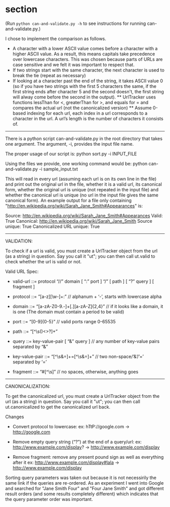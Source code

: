 section
=======
(Run `python can-and-validate.py -h` to see instructions for running 
  can-and-validate.py.)

I chose to implement the comparison as follows.
* A character with a lower ASCII value comes before a character with a higher
  ASCII value. As a result, this means capitals take precedence over lowercase
  characters. This was chosen because parts of URLs are case sensitive and we
  felt it was important to respect that.
* If two strings start with the same character, the next character is used to
  break the tie (repeat as necessary)
* If looking at a character past the end of the string, it takes ASCII value 0
  (so if you have two strings with the first 5 characters the same, if the
  first string ends after character 5 and the second doesn't, the first string
  will alway come before the second in the output).
** UrlTracker uses functions lessThan for <, greaterThan for >, and equals for =
   and compares the actual url (not the canonicalized version)
** Assume 0-based indexing for each url, each index in a url corresponds to a 
   character in the url. A url’s length is the number of characters it consists of.

------------------------------------------------------------------------------------

There is a python script can-and-validate.py in the root directory that takes one
argument. The argument, -i, provides the input file name. 

The proper usage of our script is:
python sort.py -i INPUT_FILE


Using the files we provide, one working command would be:
      python can-and-validate.py -i sample_input.txt

This will read in every url (assuming each url is on its own line in the file)
and print out the original url in the file, whether it is a valid url, its
canonical form, whether the original url is unique (not repeated in the input 
file) and whether the canonical url is unique (no url in the input file gives
the same canonical form).
An example output for a file only containing 
"http://en.wikipedia.org/wiki/Sarah_Jane_Smith#Appearances" is:

Source: http://en.wikipedia.org/wiki/Sarah_Jane_Smith#Appearances
  Valid: True
  Canonical: http://en.wikipedia.org/wiki/Sarah_Jane_Smith
  Source unique: True
  Canonicalized URL unique: True
  
------------------------------------------------------------------------------------
 
VALIDATION:

To check if a url is valid, you must create a UrlTracker object from the 
url (as a string) in question. Say you call it "ut"; you can then call 
ut.valid to check whether the url is valid or not. 

Valid URL Spec:

* valid-url ::= protocol “//” domain [ “:” port ] “/” [ path ] [ “?” query ] [ fragment ]

* protocol ::= ”[a-z][\w-]+:” // alphanum + ‘-’, starts with lowercase alpha

* domain ::= “[a-zA-Z0-9.-]+[.][a-zA-Z]{2,4}” // if it looks like a domain, it is one
  (The domain must contain a period to be valid)

* port ::= “[0-9]{0-5}” // valid ports range 0-65535

* path ::= “[^\s()<>?]+”

* query ::= key-value-pair [ “&” query ] // any number of key-value pairs separated by “&”

* key-value-pair ::= “[^\s&=]+=[^\s&=]+” // two non-space/’&’/’=’ separated by ‘=’

* fragment ::= “#[^\s]” // no spaces, otherwise, anything goes

------------------------------------------------------------------------------------

CANONICALIZATION:

To get the canonicalized url, you must create a UrlTracker object from the 
url (as a string) in question. Say you call it "ut"; you can then call 
ut.canonicalized to get the canonicalized url back. 

Changes

* Convert protocol to lowercase:
    ex: hTtP://google.com → http://google.com

* Remove empty query string (“?”) at the end of a query/url:
    ex: http://www.example.com/display? → http://www.example.com/display

* Remove fragment: remove any present pound sign as well as everything after it
    ex: http://www.example.com/display#lala → http://www.example.com/display

Sorting query parameters was taken out because it is not necessirily the same link
if the queries are re-ordered. As an experiment I went into Google and searched for
"Jane Smith Four" and "Four Jane Smith" and got different result orders (and some 
results completely different) which indicates that the query parameter order was
important.
